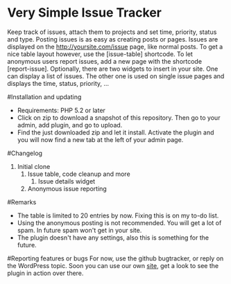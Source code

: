 Very Simple Issue Tracker
=========================
Keep track of issues, attach them to projects and set time, priority, status and type. Posting issues is as easy as creating posts or pages.
Issues are displayed on the http://yoursite.com/issue page, like normal posts. To get a nice table layout however, use the [issue-table] shortcode.
To let anonymous users report issues, add a new page with the shortcode [report-issue]. Optionally, there are two widgets to insert in your site.
One can display a list of issues. The other one is used on single issue pages and displays the time, status, priority, ...

#Installation and updating
- Requirements: PHP 5.2 or later
- Click on zip to download a snapshot of this repository. Then go to your admin, add plugin, and go to upload.
- Find the just downloaded zip and let it install. Activate the plugin and you will now find a new tab at the left of your admin page.

#Changelog
1. Initial clone
	1. Issue table, code cleanup and more
		1. Issue details widget	
	2. Anonymous issue reporting

#Remarks
- The table is limited to 20 entries by now. Fixing this is on my to-do list.
- Using the anonymous posting is not recommended. You will get a lot of spam. In future spam won't get in your site.
- The plugin doesn't have any settings, also this is something for the future.

#Reporting features or bugs
For now, use the github bugtracker, or reply on the WordPress topic.
Soon you can use our own [site](https://teamblueridge.org), get a look to see the plugin in action over there.